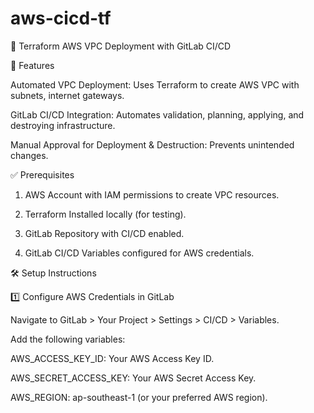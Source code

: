 # aws-cicd-tf
🚀 Terraform AWS VPC Deployment with GitLab CI/CD

📌 Features

Automated VPC Deployment: Uses Terraform to create AWS VPC with subnets, internet gateways.

GitLab CI/CD Integration: Automates validation, planning, applying, and destroying infrastructure.

Manual Approval for Deployment & Destruction: Prevents unintended changes.

✅ Prerequisites

1. AWS Account with IAM permissions to create VPC resources.

2. Terraform Installed locally (for testing).

3. GitLab Repository with CI/CD enabled.

4. GitLab CI/CD Variables configured for AWS credentials.

🛠 Setup Instructions

1️⃣ Configure AWS Credentials in GitLab

Navigate to GitLab > Your Project > Settings > CI/CD > Variables.

Add the following variables:

AWS_ACCESS_KEY_ID: Your AWS Access Key ID.

AWS_SECRET_ACCESS_KEY: Your AWS Secret Access Key.

AWS_REGION: ap-southeast-1 (or your preferred AWS region).
